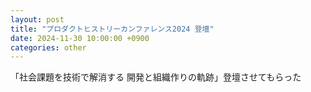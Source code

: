 ```yaml
---
layout: post
title: "プロダクトヒストリーカンファレンス2024 登壇"
date: 2024-11-30 10:00:00 +0900
categories: other
---
```


「社会課題を技術で解消する 開発と組織作りの軌跡」登壇させてもらった
